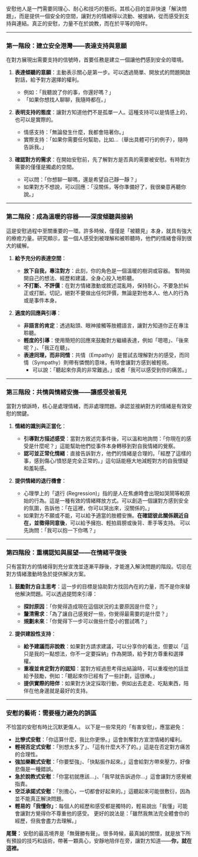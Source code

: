 安慰他人是一門需要同理心、耐心和技巧的藝術。其核心目的並非快速「解決問題」，而是提供一個安全的空間，讓對方的情緒得以流動、被接納，從而感受到支持與連結。真正的安慰，力量不在於說教，而在於平等的陪伴。

---

### **第一階段：建立安全港灣——表達支持與意願**

在對方展現出需要支持的信號時，首要任務是建立一個讓他們感到安全的環境。

1.  **表達傾聽的意願**：主動表示關心是第一步。可以透過簡單、開放式的問題開啟對話，給予對方選擇的權利。
    *   例如：「我聽說了你的事，你還好嗎？」
    *   「如果你想找人聊聊，我隨時都在。」

2.  **表明支持的態度**：讓對方知道他們不是孤單一人。這種支持可以是情感上的，也可以是實際的。
    *   情感支持：「無論發生什麼，我都會陪著你。」
    *   實際支持：「如果你需要任何幫助，比如...（舉出具體可行的例子），隨時告訴我。」

3.  **確認對方的需求**：在開始安慰前，先了解對方是否真的需要被安慰。有時對方需要的僅僅是獨處的空間。
    *   可以問：「你想聊一聊嗎，還是希望自己靜一靜？」
    *   如果對方不想說，可以回應：「沒關係，等你準備好了，我很樂意再聽你說。」

---

### **第二階段：成為溫暖的容器——深度傾聽與接納**

這是安慰過程中至關重要的一環。許多時候，僅僅是「被聽見」本身，就具有強大的療癒力量。研究顯示，當一個人感受到被理解和被聆聽時，他們的情緒會得到很大的緩解。

1.  **給予充分的表達空間**：
    *   **放下自我，專注對方**：此刻，你的角色是一個溫暖的樹洞或容器。 暫時拋開自己的想法、經歷和建議，全身心投入地聆聽。
    *   **不打斷、不評價**：在對方情緒激動或敘述混亂時，保持耐心，不要急於糾正或打斷。切記，絕對不要做出任何評價，無論是對他本人、他人的行為或是事件本身。

2.  **適度的回應與引導**：
    *   **非語言的肯定**：透過點頭、眼神接觸等肢體語言，讓對方知道你正在專注聆聽。
    *   **輕度的引導**：使用簡短的回應來鼓勵對方繼續表達，例如「嗯嗯」、「後來呢？」、「我正在聽」。
    *   **表達同理，而非同情**：共情（Empathy）是嘗試去理解對方的感受，而同情（Sympathy）則帶有憐憫的意味，有時會讓對方感到被輕視。
        *   可以說：「聽起來你真的非常難過。」或者「我可以感受到你的痛苦。」

---

### **第三階段：共情與情緒安撫——讓感受被看見**

當對方傾訴時，核心是處理情緒，而非處理問題。承認並接納對方的情緒是有效安慰的關鍵。

1.  **情緒的識別與正當化**：
    *   **引導對方描述感受**：當對方敘述完事件後，可以溫和地詢問：「你現在的感受是什麼呢？」這能幫助他們從事件本身轉移到對自我情緒的覺察。
    *   **認可並正常化情緒**：直接告訴對方，他們的情緒是合理的。「經歷了這樣的事，感到傷心/憤怒是完全正常的。」這句話能極大地減輕對方的自我懷疑和羞恥感。

2.  **提供情緒的退行機會**：
    *   心理學上的「退行 (Regression)」指的是人在焦慮時會出現如哭鬧等較原始的行為。這是一種有效的情緒釋放方式。可以創造一個讓對方感到安全的氛圍，告訴他：「在這裡，你可以哭出來，沒關係的。」
    *   如果對方不願或不能，可以給予適當的肢體安撫。**在確認彼此關係親近自在，並徵得同意後**，可以給予擁抱、輕拍肩膀或後背、牽手等支持。 可以先詢問：「我可以抱一下你嗎？」

---

### **第四階段：重構認知與展望——在情緒平復後**

只有當對方的情緒得到充分宣洩並逐漸平靜後，才能進入解決問題的階段。切忌在對方情緒激動時急於提供解決方案。

1.  **鼓勵對方自主思考**：這一步的目標是協助對方找回內在的力量，而不是你來替他解決問題。可以透過提問來引導：
    *   **探討原因**：「你覺得造成現在這個狀況的主要原因是什麼？」
    *   **釐清需求**：「為了讓自己感覺好一些，你覺得最需要的是什麼？」
    *   **規劃未來**：「你覺得下一步可以做些什麼小的嘗試嗎？」

2.  **提供建設性支持**：
    *   **給予建議而非說教**：如果對方請求建議，可以分享你的看法，但要以「這只是我的一點想法，你不一定要採納」作為開頭，給予對方尊重和選擇權。
    *   **重複並肯定對方的認知**：當對方經過思考得出結論時，可以重複他的話並給予鼓勵，例如：「聽起來你已經有了一些計劃，這很棒。」
    *   **提供實際的陪伴**：如果對方決定採取行動，例如出去走走、吃點東西，陪伴在他身邊就是最好的支持。

---

### **安慰的藝術：需要極力避免的誤區**

不恰當的安慰有時比沉默更傷人。 以下是一些常見的「有害安慰」，應當避免：

*   **比慘式安慰**：「你這算什麼，我比你更慘。」這會剝奪對方宣泄情緒的權利。
*   **輕視否定式安慰**：「別想太多了」、「這有什麼大不了的。」這是在否定對方痛苦的合理性。
*   **強加樂觀式安慰**：「你要堅強」、「快點振作起來。」這會給對方帶來壓力，好像悲傷是一種錯誤。
*   **急於說教式安慰**：「你當初就應該…」、「我早就告訴過你…」這會讓對方感覺被指責。
*   **空泛承諾式安慰**：「別擔心，一切都會好起來的。」這聽起來可能很敷衍，因為並不能真正解決問題。
*   **輕易的「我懂你」**：每個人的經歷和感受都是獨特的，輕易說出「我懂」可能會讓對方覺得你不尊重他的感受。 更好的說法是：「雖然我無法完全體會你的經歷，但我會盡力去理解。」

**尾聲：**
安慰的最高境界是「無聲勝有聲」。很多時候，最真誠的關懷，就是放下所有預設的技巧和話術，帶著一顆真心，安靜地陪伴在旁，讓對方知道——**你，就在這裡。**